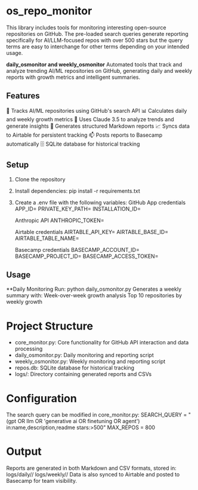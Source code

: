 # os_repo_monitor
This library includes tools for monitoring interesting open-source repositories on GitHub. The pre-loaded search queries generate reporting specifically for AI/LLM-focused repos with over 500 stars but the query terms are easy to interchange for other terms depending on your intended usage.

**daily_osmonitor and weekly_osmonitor**
Automated tools that track and analyze trending AI/ML repositories on GitHub, generating daily and weekly reports with growth metrics and intelligent summaries.

## Features
🤖 Tracks AI/ML repositories using GitHub's search API
📊 Calculates daily and weekly growth metrics
🧠 Uses Claude 3.5 to analyze trends and generate insights
📝 Generates structured Markdown reports
📈 Syncs data to Airtable for persistent tracking
📫 Posts reports to Basecamp automatically
🗄️ SQLite database for historical tracking

## Setup
1. Clone the repository
2. Install dependencies:
   pip install -r requirements.txt
3. Create a .env file with the following variables:
      GitHub App credentials
   APP_ID=
   PRIVATE_KEY_PATH=
   INSTALLATION_ID=

   Anthropic API
   ANTHROPIC_TOKEN=

   Airtable credentials
   AIRTABLE_API_KEY=
   AIRTABLE_BASE_ID=
   AIRTABLE_TABLE_NAME=

   Basecamp credentials
   BASECAMP_ACCOUNT_ID=
   BASECAMP_PROJECT_ID=
   BASECAMP_ACCESS_TOKEN=

## Usage
**Daily Monitoring
Run:
  python daily_osmonitor.py
Generates a weekly summary with:
Week-over-week growth analysis
Top 10 repositories by weekly growth

# Project Structure
- core_monitor.py: Core functionality for GitHub API interaction and data processing
- daily_osmonitor.py: Daily monitoring and reporting script
- weekly_osmonitor.py: Weekly monitoring and reporting script
- repos.db: SQLite database for historical tracking
- logs/: Directory containing generated reports and CSVs

# Configuration
The search query can be modified in core_monitor.py:
  SEARCH_QUERY = "(gpt OR llm OR 'generative ai OR finetuning OR agent') in:name,description,readme stars:>500"
  MAX_REPOS = 800

# Output
Reports are generated in both Markdown and CSV formats, stored in:
logs/daily/<timestamp>/
logs/weekly/<timestamp>/
Data is also synced to Airtable and posted to Basecamp for team visibility.
